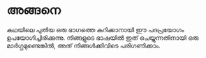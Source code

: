 # അങ്ങനെ
കഥയിലെ പുതിയ ഒരു ഭാഗത്തെ കുറിക്കാനായി ഈ പദപ്രയോഗം ഉപയോഗിച്ചിരിക്കുന്നു. നിങ്ങളുടെ ഭാഷയിൽ ഇത് ചെയ്യുന്നതിനായി ഒരു മാർഗ്ഗമുണ്ടെങ്കിൽ, അത് നിങ്ങൾക്കിവിടെ പരിഗണിക്കാം.
